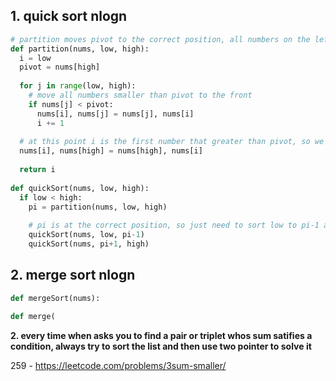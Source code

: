 ## 1. quick sort nlogn
```python
# partition moves pivot to the correct position, all numbers on the left is smaller than pivot
def partition(nums, low, high):
  i = low
  pivot = nums[high]
  
  for j in range(low, high):
    # move all numbers smaller than pivot to the front
    if nums[j] < pivot:
      nums[i], nums[j] = nums[j], nums[i]
      i += 1
  
  # at this point i is the first number that greater than pivot, so we move the pivot to the correct position, and return the partition point
  nums[i], nums[high] = nums[high], nums[i]
  
  return i
  
def quickSort(nums, low, high):
  if low < high:
    pi = partition(nums, low, high)
    
    # pi is at the correct position, so just need to sort low to pi-1 and pi+1 to high
    quickSort(nums, low, pi-1)
    quickSort(nums, pi+1, high)

```

## 2. merge sort nlogn
```python
def mergeSort(nums):

def merge(
```

**2. every time when asks you to find a pair or triplet whos sum satifies a condition, always try to sort the list and then use two pointer to solve it**

259 - https://leetcode.com/problems/3sum-smaller/
